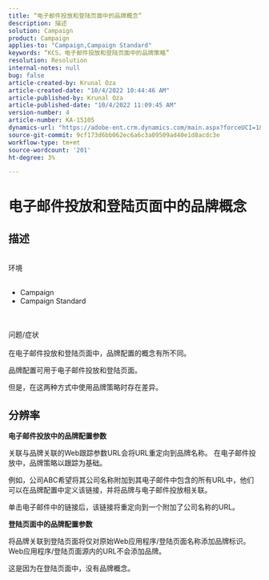 ```yaml
---
title: “电子邮件投放和登陆页面中的品牌概念”
description: 描述
solution: Campaign
product: Campaign
applies-to: "Campaign,Campaign Standard"
keywords: “KCS，电子邮件投放和登陆页面中的品牌策略”
resolution: Resolution
internal-notes: null
bug: false
article-created-by: Krunal Oza
article-created-date: "10/4/2022 10:44:46 AM"
article-published-by: Krunal Oza
article-published-date: "10/4/2022 11:09:45 AM"
version-number: 4
article-number: KA-15105
dynamics-url: "https://adobe-ent.crm.dynamics.com/main.aspx?forceUCI=1&pagetype=entityrecord&etn=knowledgearticle&id=f6dbd68a-d143-ed11-bba2-002248086735"
source-git-commit: 9cf173d6bb062ec6a6c3a09509ad40e1d8acdc3e
workflow-type: tm+mt
source-wordcount: '201'
ht-degree: 3%

---
```


# 电子邮件投放和登陆页面中的品牌概念

## 描述

<br>环境<br><br>
- Campaign
- Campaign Standard



<br><br>问题/症状<br><br>
在电子邮件投放和登陆页面中，品牌配置的概念有所不同。

品牌配置可用于电子邮件投放和登陆页面。

但是，在这两种方式中使用品牌策略时存在差异。






## 分辨率

<b>电子邮件投放中的品牌配置参数</b>


关联与品牌关联的Web跟踪参数URL会将URL重定向到品牌名称。 在电子邮件投放中，品牌策略以跟踪为基础。

例如，公司ABC希望将其公司名称附加到其电子邮件中包含的所有URL中，他们可以在品牌配置中定义该链接，并将品牌与电子邮件投放相关联。

单击电子邮件中的链接后，该链接将重定向到一个附加了公司名称的URL。




<b>登陆页面中的品牌配置参数</b>


将品牌关联到登陆页面将仅对原始Web应用程序/登陆页面名称添加品牌标识。 Web应用程序/登陆页面源内的URL不会添加品牌。

这是因为在登陆页面中，没有品牌概念。
